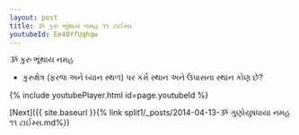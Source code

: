 ```yaml
---
layout: post
title: ૐ કુરુ ભૂંથાય નમહ ૧૧ ટાઈમ્સ
youtubeId: Ee40YfUqhqw
---
```

 
 
 ૐ કુરુ ભૂંથાય નમહ  
 
 -  કુરુક્ષેત્ર (ફરજ અને ધ્યાન સ્થળ) પર કર્મ સ્થાન અને ઉપાસના સ્થાન કોણ છે? 
 
  
 
  
 
 
 
 
 
 


{% include youtubePlayer.html id=page.youtubeId %}
 
[Next]({{ site.baseurl }}{% link  split1/_posts/2014-04-13-ૐ ગુણોયુષધાયા નમહ ૧૧ ટાઈમ્સ.md%})
 
